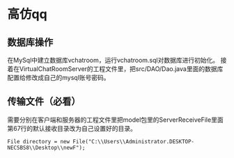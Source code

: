 # 高仿qq

## 数据库操作
在MySql中建立数据库vchatroom，运行vchatroom.sql对数据库进行初始化。
接着在VirtualChatRoomServer的工程文件里，把src/DAO/Dao.java里面的数据库配置给修改成自己的mysql账号密码。

## 传输文件（必看）
需要分别在客户端和服务器的工程文件里把model包里的ServerReceiveFile里面第67行的默认接收目录改为自己设置好的目录。
```  
File directory = new File("C:\\Users\\Administrator.DESKTOP-NECSBS8\\Desktop\\newF");
``` 


